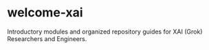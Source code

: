# welcome-xai
Introductory modules and organized repository guides for XAI (Grok) Researchers and Engineers.
